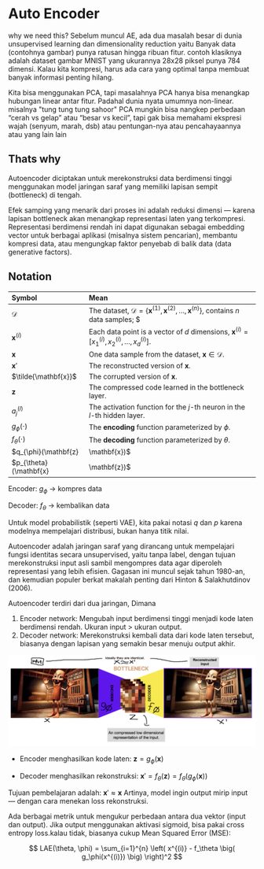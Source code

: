 # Auto Encoder
why we need this? Sebelum muncul AE, ada dua masalah besar di dunia unsupervised learning dan dimensionality reduction yaitu Banyak data (contohnya gambar) punya ratusan hingga ribuan fitur. contoh klasiknya adalah dataset gambar MNIST yang ukurannya 28x28 piksel punya 784 dimensi. Kalau kita kompresi, harus ada cara yang optimal tanpa membuat banyak informasi penting hilang. 

Kita bisa menggunakan PCA, tapi masalahnya PCA hanya bisa menangkap hubungan linear antar fitur.
Padahal dunia nyata umumnya non-linear. misalnya "tung tung tung sahoor" PCA mungkin bisa nangkep perbedaan “cerah vs gelap” atau “besar vs kecil”, tapi gak bisa memahami ekspresi wajah (senyum, marah, dsb) atau pentungan-nya atau pencahayaannya atau yang lain lain


## Thats why
Autoencoder diciptakan untuk merekonstruksi data berdimensi tinggi menggunakan model jaringan saraf yang memiliki lapisan sempit (bottleneck) di tengah.

Efek samping yang menarik dari proses ini adalah reduksi dimensi — karena lapisan bottleneck akan menangkap representasi laten yang terkompresi.
Representasi berdimensi rendah ini dapat digunakan sebagai embedding vector untuk berbagai aplikasi (misalnya sistem pencarian), membantu kompresi data, atau mengungkap faktor penyebab di balik data (data generative factors).


## Notation

| Symbol | Mean |
| :--- | :--- |
| $\mathcal{D}$ | The dataset, $\mathcal{D} = \{ \mathbf{x}^{(1)}, \mathbf{x}^{(2)}, \ldots, \mathbf{x}^{(n)} \}$, contains $n$ data samples; $|\mathcal{D}| = n$. |
| $\mathbf{x}^{(i)}$ | Each data point is a vector of $d$ dimensions, $\mathbf{x}^{(i)} = [x_1^{(i)}, x_2^{(i)}, \ldots, x_d^{(i)}]$. |
| $\mathbf{x}$ | One data sample from the dataset, $\mathbf{x} \in \mathcal{D}$. |
| $\mathbf{x}'$ | The reconstructed version of $\mathbf{x}$. |
| $\tilde{\mathbf{x}}$ | The corrupted version of $\mathbf{x}$. |
| $\mathbf{z}$ | The compressed code learned in the bottleneck layer. |
| $a_j^{(l)}$ | The activation function for the $j$-th neuron in the $l$-th hidden layer. |
| $g_{\phi}(\cdot)$ | The **encoding** function parameterized by $\phi$. |
| $f_{\theta}(\cdot)$ | The **decoding** function parameterized by $\theta$. |
| $q_{\phi}(\mathbf{z}|\mathbf{x})$ | Estimated posterior probability function, also known as **probabilistic encoder**. |
| $p_{\theta}(\mathbf{x}|\mathbf{z})$ | Likelihood of generating true data sample given the latent code, also known as **probabilistic decoder**. |

Encoder: $g_{\phi}$ → kompres data

Decoder: $f_{\theta}$ → kembalikan data

Untuk model probabilistik (seperti VAE), kita pakai notasi $q$ dan $p$ karena modelnya mempelajari distribusi, bukan hanya titik nilai.

Autoencoder adalah jaringan saraf yang dirancang untuk mempelajari fungsi identitas secara unsupervised, yaitu tanpa label, dengan tujuan merekonstruksi input asli sambil mengompres data agar diperoleh representasi yang lebih efisien.
Gagasan ini muncul sejak tahun 1980-an, dan kemudian populer berkat makalah penting dari Hinton & Salakhutdinov (2006).

Autoencoder terdiri dari dua jaringan, Dimana
1. Encoder network: Mengubah input berdimensi tinggi menjadi kode laten berdimensi rendah.
Ukuran input > ukuran output.
2. Decoder network: Merekonstruksi kembali data dari kode laten tersebut, biasanya dengan lapisan yang semakin besar menuju output akhir.

![AE](../Asset/AE.png)

- Encoder menghasilkan kode laten:
$\mathbf{z} = g_{\phi}(\mathbf{x})$

- Decoder menghasilkan rekonstruksi:
$\mathbf{x}' = f_{\theta}(\mathbf{z}) = f_{\theta}(g_{\phi}(\mathbf{x}))$

Tujuan pembelajaran adalah:
$\mathbf{x}' \approx \mathbf{x}$
Artinya, model ingin output mirip input — dengan cara menekan loss rekonstruksi.

Ada berbagai metrik untuk mengukur perbedaan antara dua vektor (input dan output). Jika output menggunakan aktivasi sigmoid, bisa pakai cross entropy loss.kalau tidak, biasanya cukup Mean Squared Error (MSE):

$$
LAE(\theta, \phi) = \sum_{i=1}^{n} \left( x^{(i)} - f_\theta \big( g_\phi(x^{(i)}) \big) \right)^2
$$